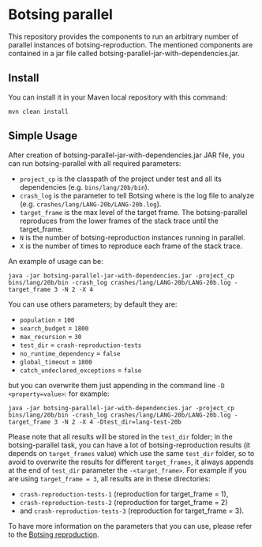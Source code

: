 # Botsing parallel

This repository provides the components to run an arbitrary number of parallel instances of botsing-reproduction. The mentioned components are contained in a jar file called botsing-parallel-jar-with-dependencies.jar.

## Install

You can install it in your Maven local repository with this command:

```
mvn clean install
```

## Simple Usage

After creation of botsing-parallel-jar-with-dependencies.jar JAR file, you can run botsing-parallel with all required parameters: 

* `project_cp` is the classpath of the project under test and all its dependencies (e.g. `bins/lang/20b/bin`).
* `crash_log` is the parameter to tell Botsing where is the log file to analyze (e.g. `crashes/lang/LANG-20b/LANG-20b.log`).
* `target_frame` is the max level of the target frame. The botsing-parallel reproduces from the lower frames of the stack trace until the target_frame. 
* `N` is the number of botsing-reproduction instances running in parallel. 
* `X` is the number of times to reproduce each frame of the stack trace.


An example of usage can be: 

```
java -jar botsing-parallel-jar-with-dependencies.jar -project_cp bins/lang/20b/bin -crash_log crashes/lang/LANG-20b/LANG-20b.log -target_frame 3 -N 2 -X 4
```

You can use others parameters; by default they are:

* `population` = `100`
* `search_budget` = `1800`
* `max_recursion` = `30`
* `test_dir` = `crash-reproduction-tests`
* `no_runtime_dependency` = `false`
* `global_timeout` = `1800`
* `catch_undeclared_exceptions` = `false`

but you can overwrite them just appending in the command line `-D <property=value>`: for example:

```
java -jar botsing-parallel-jar-with-dependencies.jar -project_cp bins/lang/20b/bin -crash_log crashes/lang/LANG-20b/LANG-20b.log -target_frame 3 -N 2 -X 4 -Dtest_dir=lang-test-20b
```

Please note that all results will be stored in the `test_dir` folder; in the botsing-parallel task, you can have a lot of botsing-reproduction results (it depends on `target_frames` value) which use the same `test_dir` folder, so to avoid to overwrite the results for different `target_frames`, it always appends at the end of `test_dir` parameter the `-<target_frame>`. For example if you are using `target_frame = 3`, all results are in these directories:

* `crash-reproduction-tests-1` (reproduction for target_frame = 1),
* `crash-reproduction-tests-2` (reproduction for target_frame = 2)
* and `crash-reproduction-tests-3` (reproduction for target_frame = 3).

To have more information on the parameters that you can use, please refer to the [Botsing reproduction](https://stamp-project.github.io/botsing/pages/crashreproduction.html).
